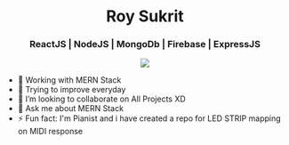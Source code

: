 <h1 align="center"> Roy Sukrit </h1>

<h3 align="center"> ReactJS | NodeJS | MongoDb | Firebase | ExpressJS  </h3>

<p align="center">
    
<a href="https://www.linkedin.com/in/sukrit-roy-chowdhury-398030146/">
    <img src="https://img.shields.io/badge/linkedin%20-%230077B5.svg?&style=for-the-badge&logo=linkedin&logoColor=white"/>
</a>

- 🔭 Working with MERN Stack 
- 🌱 Trying to improve everyday
- 👯 I’m looking to collaborate on All Projects XD
- 💬 Ask me about MERN Stack
- ⚡ Fun fact: I'm Pianist and i have created a repo for LED STRIP mapping on MIDI response 



<!--
**roy-sukrit/roy-sukrit** is a ✨ _special_ ✨ repository because its `README.md` (this file) appears on your GitHub profile.

Here are some ideas to get you started:

- 🔭 I’m currently working on ...
- 🌱 I’m currently learning ...
- 👯 I’m looking to collaborate on ...
- 🤔 I’m looking for help with ...
- 💬 Ask me about ...
- 📫 How to reach me: ...
- 😄 Pronouns: ...
- ⚡ Fun fact: ...
-->
